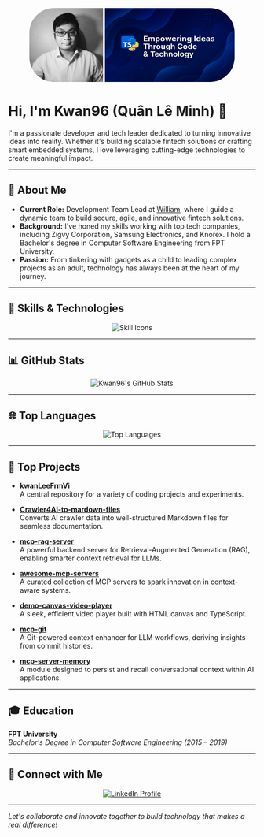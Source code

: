 <!-- Banner (replace with your own banner image if available) -->

<div align="center">
  <img src="img/1567852229185.jpeg" alt="Kwan96 Profile Image" height="150" style="border-radius:50px 0px 0px 50px;" />
  <img src="img/image.png" alt="Kwan96 Profile Image" height="150" style="border-radius:0px 50px 50px 0px;" />
 
</div>

# Hi, I'm Kwan96 (Quân Lê Minh) 👋

I'm a passionate developer and tech leader dedicated to turning innovative ideas into reality. Whether it's building scalable fintech solutions or crafting smart embedded systems, I love leveraging cutting-edge technologies to create meaningful impact.

---

## 🚀 About Me

- **Current Role:** Development Team Lead at [William](https://williamapp.io/), where I guide a dynamic team to build secure, agile, and innovative fintech solutions.
- **Background:** I've honed my skills working with top tech companies, including Zigvy Corporation, Samsung Electronics, and Knorex. I hold a Bachelor's degree in Computer Software Engineering from FPT University.
- **Passion:** From tinkering with gadgets as a child to leading complex projects as an adult, technology has always been at the heart of my journey.

---

## 🔧 Skills & Technologies

<div align="center">
  <img src="https://skillicons.dev/icons?i=html,css,docker,graphql,flask,fastapi,nodejs,react,vue,aws,mongodb,postgres,git&perline=8" alt="Skill Icons" />
</div>

---

## 📊 GitHub Stats

<div align="center">
  <!-- GitHub Readme Stats -->
  <img src="https://github-readme-stats.vercel.app/api?username=kwanLeeFrmVi&show_icons=true&theme=radical" alt="Kwan96's GitHub Stats" />
</div>

---

## 🌐 Top Languages

<div align="center">
  <!-- Chart Language Card -->
  <img src="https://github-readme-stats.vercel.app/api/top-langs/?username=kwanLeeFrmVi&layout=compact&theme=dark" alt="Top Languages" />
</div>

---

## 🌟 Top Projects

- **[kwanLeeFrmVi](https://github.com/kwanLeeFrmVi/kwanLeeFrmVi)**  
  A central repository for a variety of coding projects and experiments.

- **[Crawler4AI-to-mardown-files](https://github.com/kwanLeeFrmVi/Crawler4AI-to-mardown-files)**  
  Converts AI crawler data into well-structured Markdown files for seamless documentation.

- **[mcp-rag-server](https://github.com/kwanLeeFrmVi/mcp-rag-server)**  
  A powerful backend server for Retrieval-Augmented Generation (RAG), enabling smarter context retrieval for LLMs.

- **[awesome-mcp-servers](https://github.com/kwanLeeFrmVi/awesome-mcp-servers)**  
  A curated collection of MCP servers to spark innovation in context-aware systems.

- **[demo-canvas-video-player](https://github.com/kwanLeeFrmVi/demo-canvas-video-player)**  
  A sleek, efficient video player built with HTML canvas and TypeScript.

- **[mcp-git](https://github.com/kwanLeeFrmVi/mcp-git)**  
  A Git-powered context enhancer for LLM workflows, deriving insights from commit histories.

- **[mcp-server-memory](https://github.com/kwanLeeFrmVi/mcp-server-memory)**  
  A module designed to persist and recall conversational context within AI applications.

---

## 🎓 Education

**FPT University**  
_Bachelor's Degree in Computer Software Engineering (2015 – 2019)_

---

## 🤝 Connect with Me

<div align="center">
  <a href="https://www.linkedin.com/in/quanle96/">
    <img src="https://img.shields.io/badge/LinkedIn-0A66C2?style=for-the-badge&logo=linkedin&logoColor=white" alt="LinkedIn Profile" />
  </a>
</div>

---

_Let's collaborate and innovate together to build technology that makes a real difference!_

